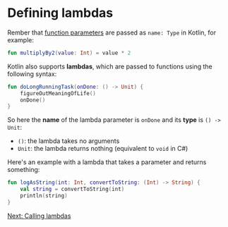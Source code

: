 # Defining lambdas
Rember that [function parameters](02-00-functions.md) are passed as `name: Type` in Kotlin, for example:

```kotlin
fun multiplyBy2(value: Int) = value * 2
```

Kotlin also supports **lambdas**, which are passed to functions using the following syntax:

```kotlin
fun doLongRunningTask(onDone: () -> Unit) {
    figureOutMeaningOfLife()
    onDone()
}
```

So here the **name** of the lambda parameter is `onDone` and its **type** is `() -> Unit`:
* `()`: the lambda takes no arguments
* `Unit`: the lambda returns nothing (equivalent to `void` in C#)

Here's an example with a lambda that takes a parameter and returns something:

```kotlin
fun logAsString(int: Int, convertToString: (Int) -> String) {
    val string = convertToString(int)
    println(string)
}
```

[Next: Calling lambdas](05-03-calling-lambdas.md)
